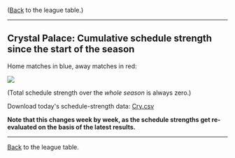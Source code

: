 ---
---
([Back](/leagues/england-premier-league) to the league table.)

-----

## Crystal Palace: Cumulative schedule strength since the start of the season

Home matches in blue, away matches in red:


![](/assets/leagues/england-premier-league/2017/schedule-strengths/Cry.png/)

(Total schedule strength over the *whole season* is always zero.)


Download today's schedule-strength data: [Cry.csv](/assets/leagues/england-premier-league/2017/schedule-strengths/Cry.csv)

**Note that this changes week by week, as the schedule strengths get re-evaluated on the
basis of the latest results.**

-----

[Back](/leagues/england-premier-league) to the league table.


